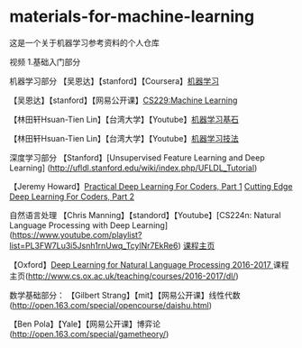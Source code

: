 # materials-for-machine-learning
这是一个关于机器学习参考资料的个人仓库

视频
1.基础入门部分

   机器学习部分
  【吴恩达】【stanford】【Coursera】[机器学习](https://www.coursera.org/learn/machine-learning)
  
  【吴恩达】【stanford】【网易公开课】[CS229:Machine Learning](http://open.163.com/special/opencourse/machinelearning.html)

  【林田轩Hsuan-Tien Lin】【台湾大学】【Youtube】[机器学习基石](https://www.youtube.com/watch?v=nQvpFSMPhr0&list=PLXVfgk9fNX2I7tB6oIINGBmW50rrmFTqf)

  【林田轩Hsuan-Tien Lin】【台湾大学】【Youtube】[机器学习技法](https://www.youtube.com/playlist?list=PLXVfgk9fNX2IQOYPmqjqWsNUFl2kpk1U2)

 
  深度学习部分
  【Stanford】[Unsupervised Feature Learning and Deep Learning] (http://ufldl.stanford.edu/wiki/index.php/UFLDL_Tutorial)

  【Jeremy Howard】[Practical Deep Learning For Coders, Part 1](http://course.fast.ai/index.html) [Cutting Edge Deep Learning For Coders, Part 2](http://course.fast.ai/part2.html)

  自然语言处理
  【Chris Manning】【standord】【Youtube】[CS224n: Natural Language Processing with Deep Learning] (https://www.youtube.com/playlist?list=PL3FW7Lu3i5Jsnh1rnUwq_TcylNr7EkRe6) [课程主页](http://web.stanford.edu/class/cs224n/)

  【Oxford】[Deep Learning for Natural Language Processing  2016-2017 ](https://github.com/oxford-cs-deepnlp-2017/lectures) 课程主页(http://www.cs.ox.ac.uk/teaching/courses/2016-2017/dl/)


 数学基础部分：
  【Gilbert Strang】【mit】【网易公开课】线性代数(http://open.163.com/special/opencourse/daishu.html)
  
  【Ben Pola】【Yale】【网易公开课】博弈论(http://open.163.com/special/gametheory/)


  
